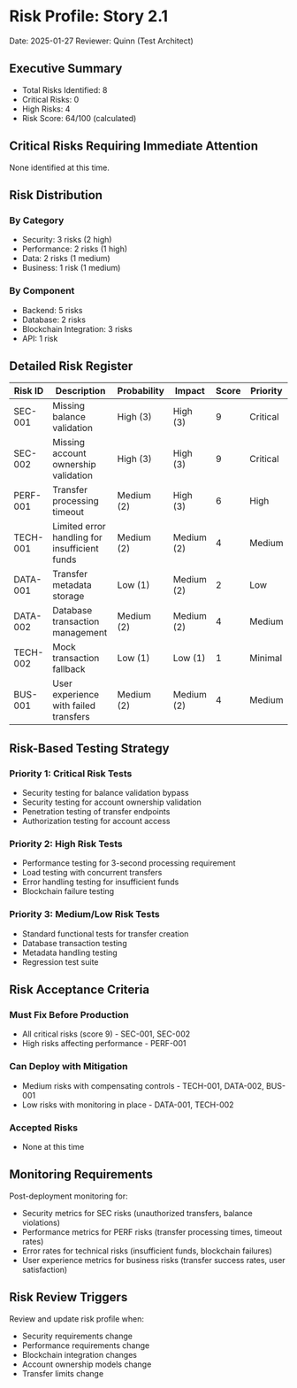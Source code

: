 # Risk Profile: Story 2.1

Date: 2025-01-27
Reviewer: Quinn (Test Architect)

## Executive Summary

- Total Risks Identified: 8
- Critical Risks: 0
- High Risks: 4
- Risk Score: 64/100 (calculated)

## Critical Risks Requiring Immediate Attention

None identified at this time.

## Risk Distribution

### By Category

- Security: 3 risks (2 high)
- Performance: 2 risks (1 high)
- Data: 2 risks (1 medium)
- Business: 1 risk (1 medium)

### By Component

- Backend: 5 risks
- Database: 2 risks
- Blockchain Integration: 3 risks
- API: 1 risk

## Detailed Risk Register

| Risk ID  | Description             | Probability | Impact     | Score | Priority |
| -------- | ----------------------- | ----------- | ---------- | ----- | -------- |
| SEC-001  | Missing balance validation | High (3)    | High (3)   | 9     | Critical |
| SEC-002  | Missing account ownership validation | High (3)    | High (3)   | 9     | Critical |
| PERF-001 | Transfer processing timeout | Medium (2)  | High (3)   | 6     | High     |
| TECH-001 | Limited error handling for insufficient funds | Medium (2)  | Medium (2) | 4     | Medium   |
| DATA-001 | Transfer metadata storage | Low (1)     | Medium (2) | 2     | Low      |
| DATA-002 | Database transaction management | Medium (2)  | Medium (2) | 4     | Medium   |
| TECH-002 | Mock transaction fallback | Low (1)     | Low (1)    | 1     | Minimal  |
| BUS-001  | User experience with failed transfers | Medium (2)  | Medium (2) | 4     | Medium   |

## Risk-Based Testing Strategy

### Priority 1: Critical Risk Tests

- Security testing for balance validation bypass
- Security testing for account ownership validation
- Penetration testing of transfer endpoints
- Authorization testing for account access

### Priority 2: High Risk Tests

- Performance testing for 3-second processing requirement
- Load testing with concurrent transfers
- Error handling testing for insufficient funds
- Blockchain failure testing

### Priority 3: Medium/Low Risk Tests

- Standard functional tests for transfer creation
- Database transaction testing
- Metadata handling testing
- Regression test suite

## Risk Acceptance Criteria

### Must Fix Before Production

- All critical risks (score 9) - SEC-001, SEC-002
- High risks affecting performance - PERF-001

### Can Deploy with Mitigation

- Medium risks with compensating controls - TECH-001, DATA-002, BUS-001
- Low risks with monitoring in place - DATA-001, TECH-002

### Accepted Risks

- None at this time

## Monitoring Requirements

Post-deployment monitoring for:

- Security metrics for SEC risks (unauthorized transfers, balance violations)
- Performance metrics for PERF risks (transfer processing times, timeout rates)
- Error rates for technical risks (insufficient funds, blockchain failures)
- User experience metrics for business risks (transfer success rates, user satisfaction)

## Risk Review Triggers

Review and update risk profile when:

- Security requirements change
- Performance requirements change
- Blockchain integration changes
- Account ownership models change
- Transfer limits change
